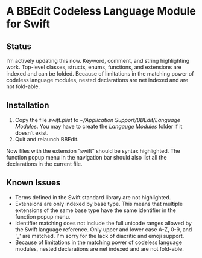 # A BBEdit Codeless Language Module for Swift

## Status

I’m actively updating this now. Keyword, comment, and string highlighting work. Top-level classes, structs, enums, functions, and extensions are indexed and can be folded. Because of limitations in the matching power of codeless language modules, nested declarations are net indexed and are not fold-able.

## Installation

1. Copy the file *swift.plist* to *~/Application Support/BBEdit/Language Modules*. You may have to create the *Langauge Modules* folder if it doesn’t exist.
2. Quit and relaunch BBEdit.

Now files with the extension “swift” should be syntax highlighted. The function popup menu in the navigation bar should also list all the declarations in the current file.

## Known Issues

- Terms defined in the Swift standard library are not highlighted.
- Extensions are only indexed by base type. This means that multiple extensions of the same base type have the same identifier in the function popup menu.
- Identifier matching does not include the full unicode ranges allowed by the Swift language reference. Only upper and lower case A-Z, 0-9, and '_' are matched. I'm sorry for the lack of diacritic and emoji support.
- Because of limitations in the matching power of codeless language modules, nested declarations are net indexed and are not fold-able.

